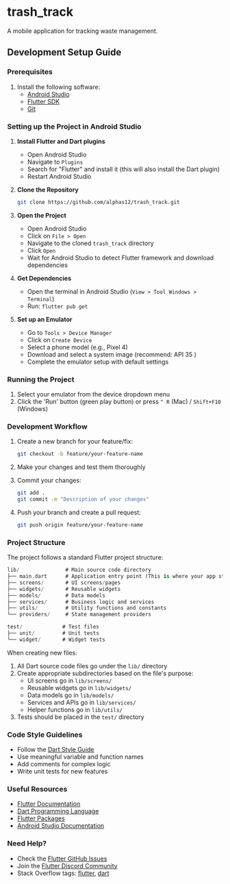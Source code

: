 # trash_track

A mobile application for tracking waste management.

## Development Setup Guide

### Prerequisites
1. Install the following software:
   - [Android Studio](https://developer.android.com/studio)
   - [Flutter SDK](https://flutter.dev/docs/get-started/install)
   - [Git](https://git-scm.com/downloads)

### Setting up the Project in Android Studio
1. **Install Flutter and Dart plugins**
   - Open Android Studio
   - Navigate to `Plugins`
   - Search for "Flutter" and install it (this will also install the Dart plugin)
   - Restart Android Studio

2. **Clone the Repository**
   ```bash
   git clone https://github.com/alphas12/trash_track.git
   ```

3. **Open the Project**
   - Open Android Studio
   - Click on `File > Open`
   - Navigate to the cloned `trash_track` directory
   - Click `Open`
   - Wait for Android Studio to detect Flutter framework and download dependencies

4. **Get Dependencies**
   - Open the terminal in Android Studio (`View > Tool Windows > Terminal`)
   - Run: `flutter pub get`

5. **Set up an Emulator**
   - Go to `Tools > Device Manager`
   - Click on `Create Device`
   - Select a phone model (e.g., Pixel 4)
   - Download and select a system image (recommend: API 35 )
   - Complete the emulator setup with default settings

### Running the Project
1. Select your emulator from the device dropdown menu
2. Click the 'Run' button (green play button) or press `^ R` (Mac) / `Shift+F10` (Windows)

### Development Workflow
1. Create a new branch for your feature/fix:
   ```bash
   git checkout -b feature/your-feature-name
   ```

2. Make your changes and test them thoroughly

3. Commit your changes:
   ```bash
   git add .
   git commit -m "Description of your changes"
   ```

4. Push your branch and create a pull request:
   ```bash
   git push origin feature/your-feature-name
   ```

### Project Structure

The project follows a standard Flutter project structure:

```dart
lib/               # Main source code directory
├── main.dart      # Application entry point (This is where your app starts!)
├── screens/       # UI screens/pages
├── widgets/       # Reusable widgets
├── models/        # Data models
├── services/      # Business logic and services
├── utils/         # Utility functions and constants
└── providers/     # State management providers

test/             # Test files
├── unit/         # Unit tests
└── widget/       # Widget tests
```

When creating new files:
1. All Dart source code files go under the `lib/` directory
2. Create appropriate subdirectories based on the file's purpose:
   - UI screens go in `lib/screens/`
   - Reusable widgets go in `lib/widgets/`
   - Data models go in `lib/models/`
   - Services and APIs go in `lib/services/`
   - Helper functions go in `lib/utils/`
3. Tests should be placed in the `test/` directory


### Code Style Guidelines

- Follow the [Dart Style Guide](https://dart.dev/guides/language/effective-dart/style)
- Use meaningful variable and function names
- Add comments for complex logic
- Write unit tests for new features

### Useful Resources
- [Flutter Documentation](https://docs.flutter.dev/)
- [Dart Programming Language](https://dart.dev/)
- [Flutter Packages](https://pub.dev/)
- [Android Studio Documentation](https://developer.android.com/studio/intro)

### Need Help?
- Check the [Flutter GitHub Issues](https://github.com/flutter/flutter/issues)
- Join the [Flutter Discord Community](https://discord.gg/flutter)
- Stack Overflow tags: [flutter](https://stackoverflow.com/questions/tagged/flutter), [dart](https://stackoverflow.com/questions/tagged/dart)
